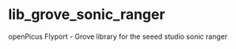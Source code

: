 lib_grove_sonic_ranger
======================

openPicus Flyport - Grove library for the seeed studio sonic ranger
